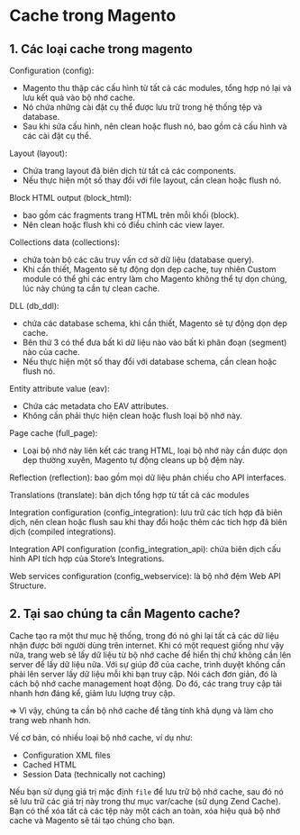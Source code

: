 # Cache trong Magento

## 1. Các loại cache trong magento

Configuration (config):&#x20;

* Magento thu thập các cấu hình từ tất cả các modules, tổng hợp nó lại và lưu kết quả vào bộ nhớ cache.&#x20;
* Nó chứa những cài đặt cụ thể được lưu trữ trong hệ thống tệp và database.&#x20;
* Sau khi sửa cấu hình, nên clean hoặc flush nó, bao gồm cả cấu hình và các cài đặt cụ thể.

Layout (layout):

* Chứa trang layout đã biên dịch từ tất cả các components.
* Nếu thực hiện một số thay đổi với file layout, cần clean hoặc flush nó.

Block HTML output (block\_html):&#x20;

* bao gồm các fragments trang HTML trên mỗi khối (block).&#x20;
* Nên clean hoặc flush khi có điều chỉnh các view layer.

Collections data (collections):&#x20;

* chứa toàn bộ các câu truy vấn cơ sở dữ liệu (database query).
* Khi cần thiết, Magento sẽ tự động dọn dẹp cache, tuy nhiên Custom module có thể ghi các entry làm cho Magento không thể tự dọn chúng, lúc này chúng ta cần tự clean cache.

DLL (db\_ddl):&#x20;

* chứa các database schema, khi cần thiết, Magento sẽ tự động dọn dẹp cache.&#x20;
* Bên thứ 3 có thể đưa bất kì dữ liệu nào vào bất kì phân đoạn (segment) nào của cache.
* Nếu thực hiện một số thay đổi với database schema, cần clean hoặc flush nó.

Entity attribute value (eav):

* Chứa các metadata cho EAV attributes.
* Không cần phải thực hiện clean hoặc flush loại bộ nhớ này.

Page cache (full\_page):

* Loại bộ nhớ này liên kết các trang HTML, loại bộ nhớ này cần được dọn dẹp thường xuyên, Magento tự động cleans up bộ đệm này.

Reflection (reflection): bao gồm mọi dữ liệu phản chiếu cho API interfaces.

Translations (translate): bản dịch tổng hợp từ tất cả các modules

Integration configuration (config\_integration): lưu trữ các tích hợp đã biên dịch, nên clean hoặc flush sau khi thay đổi hoặc thêm các tích hợp đã biên dịch (compiled integrations).

Integration API configuration (config\_integration\_api): chứa biên dịch cấu hình API tích hợp của Store’s Integrations.

Web services configuration (config\_webservice): là bộ nhớ đệm Web API Structure.

## 2. Tại sao chúng ta cần Magento cache?

Cache tạo ra một thư mục hệ thống, trong đó nó ghi lại tất cả các dữ liệu nhận được bởi người dùng trên internet. Khi có một request giống như vậy nữa, trang web sẽ lấy dữ liệu từ bộ nhớ cache để hiển thị chứ không cần lên server để lấy dữ liệu nữa. Với sự giúp đỡ của cache, trình duyệt không cần phải lên server lấy dữ liệu mỗi khi bạn truy cập. Nói cách đơn giản, đó là cách bộ nhớ cache management hoạt động. Do đó, các trang truy cập tải nhanh hơn đáng kể, giảm lưu lượng truy cập.&#x20;

\=> Vì vậy, chúng ta cần bộ nhớ cache để tăng tính khả dụng và làm cho trang web nhanh hơn.

Về cơ bản, có nhiều loại bộ nhớ cache, ví dụ như:

* Configuration XML files
* Cached HTML
* Session Data (technically not caching)

Nếu bạn sử dụng giá trị mặc định `file` để lưu trữ bộ nhớ cache, sau đó nó sẽ lưu trữ các giá trị này trong thư mục var/cache (sử dụng Zend Cache). Bạn có thể xóa tất cả các tệp này một cách an toàn, xóa hiệu quả bộ nhớ cache và Magento sẽ tái tạo chúng cho bạn.

